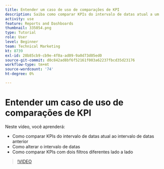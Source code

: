 ```yaml
---
title: Entender um caso de uso de comparações de KPI
description: Saiba como comparar KPIs do intervalo de datas atual a um intervalo de datas anterior e como comparar KPIs com dois filtros diferentes em [!DNL  Workfront].
activity: use
feature: Reports and Dashboards
thumbnail: 335054.png
type: Tutorial
role: User
level: Beginner
team: Technical Marketing
kt: 8739
exl-id: 28b85cb9-cb9e-4f0a-ad09-9a0d73d05ed0
source-git-commit: d0c842ad8bf6f52161f003a62237fbcd35d23176
workflow-type: tm+mt
source-wordcount: '74'
ht-degree: 0%

---
```


# Entender um caso de uso de comparações de KPI

Neste vídeo, você aprenderá:

* Como comparar KPIs do intervalo de datas atual ao intervalo de datas anterior
* Como alterar o intervalo de datas
* Como comparar KPIs com dois filtros diferentes lado a lado

>[!VIDEO](https://video.tv.adobe.com/v/335054/?quality=12)
